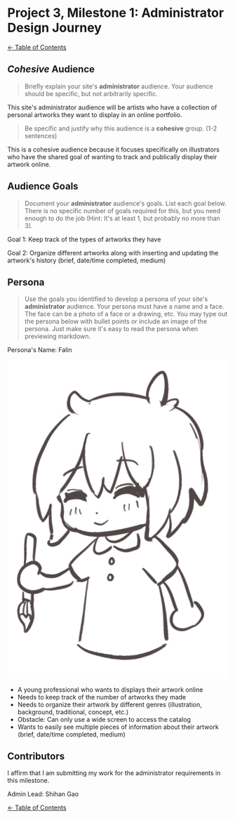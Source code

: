 # Project 3, Milestone 1: **Administrator** Design Journey

[← Table of Contents](../design-journey.md)

## _Cohesive_ Audience
> Briefly explain your site's **administrator** audience.
> Your audience should be specific, but not arbitrarily specific.

This site's administrator audience will be artists who have a collection of personal artworks they want to display in an online portfolio.

> Be specific and justify why this audience is a **cohesive** group. (1-2 sentences)

This is a cohesive audience because it focuses specifically on illustrators who have the shared goal of wanting to track and publically display their artwork online.

## Audience Goals
> Document your **administrator** audience's goals.
> List each goal below. There is no specific number of goals required for this, but you need
> enough to do the job (Hint: It's at least 1, but probably no more than 3).

Goal 1: Keep track of the types of artworks they have

Goal 2: Organize different artworks along with inserting and updating the artwork's history (brief, date/time completed, medium)


## Persona
> Use the goals you identified to develop a persona of your site's **administrator** audience.
> Your persona must have a name and a face. The face can be a photo of a face or a drawing, etc.
> You may type out the persona below with bullet points or include an image of the persona.
> Just make sure it's easy to read the persona when previewing markdown.

Persona's Name: Falin

![Persona Image](admin-persona.png)

- A young professional who wants to displays their artwork online
- Needs to keep track of the number of artworks they made
- Needs to organize their artwork by different genres (illustration, background, traditional, concept, etc.)
- Obstacle: Can only use a wide screen to access the catalog
- Wants to easily see multiple pieces of information about their artwork (brief, date/time completed, medium)


## Contributors

I affirm that I am submitting my work for the administrator requirements in this milestone.

Admin Lead: Shihan Gao


[← Table of Contents](../design-journey.md)
